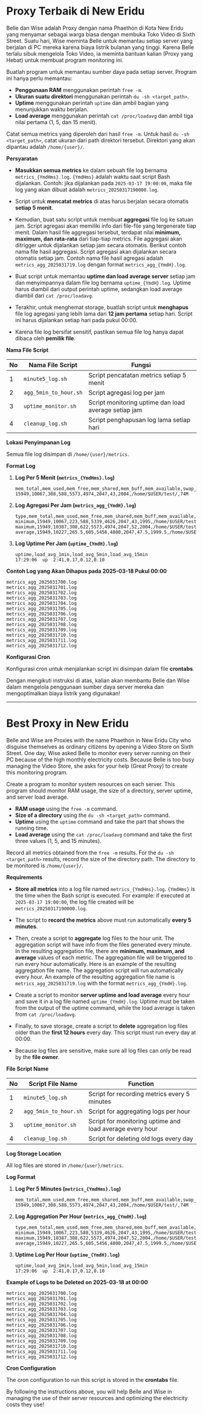 # Proxy Terbaik di New Eridu

Belle dan Wise adalah Proxy dengan nama Phaethon di Kota New Eridu yang menyamar sebagai warga biasa dengan membuka Toko Video di Sixth Street. Suatu hari, Wise meminta Belle untuk memantau setiap server yang berjalan di PC mereka karena biaya listrik bulanan yang tinggi. Karena Belle terlalu sibuk mengelola Toko Video, ia meminta bantuan kalian (Proxy yang Hebat) untuk membuat program monitoring ini.

Buatlah program untuk memantau sumber daya pada setiap server. Program ini hanya perlu memantau:

- **Penggunaan RAM** menggunakan perintah `free -m`.
- **Ukuran suatu direktori** menggunakan perintah `du -sh <target_path>`.
- **Uptime** menggunakan perintah `uptime` dan ambil bagian yang menunjukkan waktu berjalan.
- **Load average** menggunakan perintah `cat /proc/loadavg` dan ambil tiga nilai pertama (1, 5, dan 15 menit).

Catat semua metrics yang diperoleh dari hasil `free -m`. Untuk hasil `du -sh <target_path>`, catat ukuran dari path direktori tersebut. Direktori yang akan dipantau adalah `/home/{user}/`.

**Persyaratan**

- **Masukkan semua metrics** ke dalam sebuah file log bernama `metrics_{YmdHms}.log`. `{YmdHms}` adalah waktu saat script Bash dijalankan. Contoh: jika dijalankan pada `2025-03-17 19:00:00`, maka file log yang akan dibuat adalah `metrics_20250317190000.log`.

- Script untuk **mencatat metrics** di atas harus berjalan secara otomatis **setiap 5 menit**.

- Kemudian, buat satu script untuk membuat **aggregasi** file log ke satuan jam. Script agregasi akan memiliki info dari file-file yang tergenerate tiap menit. Dalam hasil file aggregasi tersebut, terdapat nilai **minimum, maximum, dan rata-rata** dari tiap-tiap metrics. File aggregasi akan ditrigger untuk dijalankan setiap jam secara otomatis. Berikut contoh nama file hasil aggregasi. Script agregasi akan dijalankan secara otomatis setiap jam. Contoh nama file hasil agregasi adalah `metrics_agg_2025031719.log` dengan format `metrics_agg_{YmdH}.log`.

- Buat script untuk memantau **uptime dan load average server** setiap jam dan menyimpannya dalam file log bernama `uptime_{YmdH}.log`. Uptime harus diambil dari output perintah uptime, sedangkan load average diambil dari `cat /proc/loadavg`.

- Terakhir, untuk menghemat storage, buatlah script untuk **menghapus** file log agregasi yang lebih lama dari **12 jam pertama** setiap hari. Script ini harus dijalankan setiap hari pada pukul 00:00.

- Karena file log bersifat sensitif, pastikan semua file log hanya dapat dibaca oleh **pemilik file**.

**Nama File Script**

| No  | Nama File Script      | Fungsi                                               |
| --- | --------------------- | ---------------------------------------------------- |
| 1   | `minute5_log.sh`      | Script pencatatan metrics setiap 5 menit             |
| 2   | `agg_5min_to_hour.sh` | Script agregasi log per jam                          |
| 3   | `uptime_monitor.sh`   | Script monitoring uptime dan load average setiap jam |
| 4   | `cleanup_log.sh`      | Script penghapusan log lama setiap hari              |

**Lokasi Penyimpanan Log**

Semua file log disimpan di `/home/{user}/metrics`.

**Format Log**

1. **Log Per 5 Menit (`metrics_{YmdHms}.log`)**

   ```
   mem_total,mem_used,mem_free,mem_shared,mem_buff,mem_available,swap_total,swap_used,swap_free,path,path_size
   15949,10067,308,588,5573,4974,2047,43,2004,/home/$USER/test/,74M
   ```

2. **Log Agregasi Per Jam (`metrics_agg_{YmdH}.log`)**

   ```
   type,mem_total,mem_used,mem_free,mem_shared,mem_buff,mem_available,swap_total,swap_used,swap_free,path,path_size
   minimum,15949,10067,223,588,5339,4626,2047,43,1995,/home/$USER/test/,50M
   maximum,15949,10387,308,622,5573,4974,2047,52,2004,/home/$USER/test/,74M
   average,15949,10227,265.5,605,5456,4800,2047,47.5,1999.5,/home/$USER/test/,62M
   ```

3. **Log Uptime Per Jam (`uptime_{YmdH}.log`)**

   ```
   uptime,load_avg_1min,load_avg_5min,load_avg_15min
   17:29:06  up  2:41,0.17,0.12,0.10
   ```

**Contoh Log yang Akan Dihapus pada 2025-03-18 Pukul 00:00**

```
metrics_agg_2025031700.log
metrics_agg_2025031701.log
metrics_agg_2025031702.log
metrics_agg_2025031703.log
metrics_agg_2025031704.log
metrics_agg_2025031705.log
metrics_agg_2025031706.log
metrics_agg_2025031707.log
metrics_agg_2025031708.log
metrics_agg_2025031709.log
metrics_agg_2025031710.log
metrics_agg_2025031711.log
metrics_agg_2025031712.log
```

**Konfigurasi Cron**

Konfigurasi cron untuk menjalankan script ini disimpan dalam file **crontabs**.

Dengan mengikuti instruksi di atas, kalian akan membantu Belle dan Wise dalam mengelola penggunaan sumber daya server mereka dan mengoptimalkan biaya listrik yang digunakan!

---

# Best Proxy in New Eridu

Belle and Wise are Proxies with the name Phaethon in New Eridu City who disguise themselves as ordinary citizens by opening a Video Store on Sixth Street. One day, Wise asked Belle to monitor every server running on their PC because of the high monthly electricity costs. Because Belle is too busy managing the Video Store, she asks for your help (Great Proxy) to create this monitoring program.

Create a program to monitor system resources on each server. This program should monitor RAM usage, the size of a directory, server uptime, and server load average.

- **RAM usage** using the `free -m` command.
- **Size of a directory** using the `du -sh <target_path>` command.
- **Uptime** using the `uptime` command and take the part that shows the running time.
- **Load average** using the `cat /proc/loadavg` command and take the first three values (1, 5, and 15 minutes).

Record all metrics obtained from the `free -m` results. For the `du -sh <target_path>` results, record the size of the directory path. The directory to be monitored is `/home/{user}/`.

**Requirements**

- **Store all metrics** into a log file named `metrics_{YmdHms}.log`. `{YmdHms}` is the time when the Bash script is executed. For example: if executed at `2025-03-17 19:00:00`, the log file created will be `metrics_20250317190000.log`.

- The script to **record the metrics** above must run automatically **every 5 minutes**.

- Then, create a script to **aggregate** log files to the hour unit. The aggregation script will have info from the files generated every minute. In the resulting aggregation file, there are **minimum, maximum, and average** values of each metric. The aggregation file will be triggered to run every hour automatically. Here is an example of the resulting aggregation file name. The aggregation script will run automatically every hour. An example of the resulting aggregation file name is `metrics_agg_2025031719.log` with the format `metrics_agg_{YmdH}.log`.

- Create a script to monitor **server uptime and load average** every hour and save it in a log file named `uptime_{YmdH}.log`. Uptime must be taken from the output of the uptime command, while the load average is taken from `cat /proc/loadavg`.

- Finally, to save storage, create a script to **delete** aggregation log files older than the **first 12 hours** every day. This script must run every day at 00:00.

- Because log files are sensitive, make sure all log files can only be read by the **file owner**.

**File Script Name**

| No  | Script File Name      | Function                                                 |
| --- | --------------------- | -------------------------------------------------------- |
| 1   | `minute5_log.sh`      | Script for recording metrics every 5 minutes             |
| 2   | `agg_5min_to_hour.sh` | Script for aggregating logs per hour                     |
| 3   | `uptime_monitor.sh`   | Script for monitoring uptime and load average every hour |
| 4   | `cleanup_log.sh`      | Script for deleting old logs every day                   |

**Log Storage Location**

All log files are stored in `/home/{user}/metrics`.

**Log Format**

1. **Log Per 5 Minutes (`metrics_{YmdHms}.log`)**

   ```
   mem_total,mem_used,mem_free,mem_shared,mem_buff,mem_available,swap_total,swap_used,swap_free,path,path_size
   15949,10067,308,588,5573,4974,2047,43,2004,/home/$USER/test/,74M
   ```

2. **Log Aggregation Per Hour (`metrics_agg_{YmdH}.log`)**

   ```
   type,mem_total,mem_used,mem_free,mem_shared,mem_buff,mem_available,swap_total,swap_used,swap_free,path,path_size
   minimum,15949,10067,223,588,5339,4626,2047,43,1995,/home/$USER/test/,50M
   maximum,15949,10387,308,622,5573,4974,2047,52,2004,/home/$USER/test/,74M
   average,15949,10227,265.5,605,5456,4800,2047,47.5,1999.5,/home/$USER/test/,62M
   ```

3. **Uptime Log Per Hour (`uptime_{YmdH}.log`)**

   ```
   uptime,load_avg_1min,load_avg_5min,load_avg_15min
   17:29:06  up  2:41,0.17,0.12,0.10
   ```

**Example of Logs to be Deleted on 2025-03-18 at 00:00**

```
metrics_agg_2025031700.log
metrics_agg_2025031701.log
metrics_agg_2025031702.log
metrics_agg_2025031703.log
metrics_agg_2025031704.log
metrics_agg_2025031705.log
metrics_agg_2025031706.log
metrics_agg_2025031707.log
metrics_agg_2025031708.log
metrics_agg_2025031709.log
metrics_agg_2025031710.log
metrics_agg_2025031711.log
metrics_agg_2025031712.log
```

**Cron Configuration**

The cron configuration to run this script is stored in the **crontabs** file.

By following the instructions above, you will help Belle and Wise in managing the use of their server resources and optimizing the electricity costs they use!
